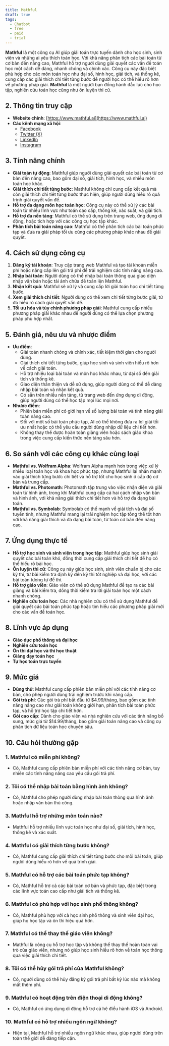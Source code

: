 ```yaml
---
title: Mathful
draft: true
tags:
  - Chatbot
  - free
  - paid
  - trial
---
```

**Mathful** là một công cụ AI giúp giải toán trực tuyến dành cho học sinh, sinh viên và những ai yêu thích toán học. Với khả năng phân tích các bài toán từ cơ bản đến nâng cao, Mathful hỗ trợ người dùng giải quyết các vấn đề toán học một cách dễ dàng, nhanh chóng và chính xác. Công cụ này đặc biệt phù hợp cho các môn toán học như đại số, hình học, giải tích, và thống kê, cung cấp các giải thích chi tiết từng bước để người học có thể hiểu rõ hơn về phương pháp giải. **Mathful** là một người bạn đồng hành đắc lực cho học tập, nghiên cứu toán học cũng như ôn luyện thi cử.

## 2. Thông tin truy cập

- **Website chính**: [https://www.mathful.ai](https://www.mathful.ai)
- **Các kênh mạng xã hội**:
    - [Facebook](https://www.facebook.com/mathfulai)
    - [Twitter (X)](https://www.twitter.com/mathful_ai)
    - [LinkedIn](https://www.linkedin.com/company/mathfulai)
    - [Instagram](https://www.instagram.com/mathful.ai)

## 3. Tính năng chính

- **Giải toán tự động**: Mathful giúp người dùng giải quyết các bài toán từ cơ bản đến nâng cao, bao gồm đại số, giải tích, hình học, và nhiều môn toán học khác.
- **Giải thích chi tiết từng bước**: Mathful không chỉ cung cấp kết quả mà còn giải thích chi tiết từng bước thực hiện, giúp người dùng hiểu rõ quá trình giải quyết vấn đề.
- **Hỗ trợ đa dạng môn học toán học**: Công cụ này có thể xử lý các bài toán từ nhiều lĩnh vực như toán cao cấp, thống kê, xác suất, và giải tích.
- **Hỗ trợ đa nền tảng**: Mathful có thể sử dụng trên trang web, ứng dụng di động, hoặc tích hợp với các công cụ học tập khác.
- **Phân tích bài toán nâng cao**: Mathful có thể phân tích các bài toán phức tạp và đưa ra giải pháp tối ưu cùng các phương pháp khác nhau để giải quyết.

## 4. Cách sử dụng công cụ

1. **Đăng ký tài khoản**: Truy cập trang web Mathful và tạo tài khoản miễn phí hoặc nâng cấp lên gói trả phí để trải nghiệm các tính năng nâng cao.
2. **Nhập bài toán**: Người dùng có thể nhập bài toán thông qua giao diện nhập văn bản hoặc tải ảnh chứa đề toán lên Mathful.
3. **Nhận kết quả**: Mathful sẽ xử lý và cung cấp lời giải toán học chi tiết từng bước.
4. **Xem giải thích chi tiết**: Người dùng có thể xem chi tiết từng bước giải, từ đó hiểu rõ cách giải quyết vấn đề.
5. **Tối ưu hóa và tùy chỉnh phương pháp giải**: Mathful cung cấp nhiều phương pháp giải khác nhau để người dùng có thể lựa chọn phương pháp phù hợp nhất.

## 5. Đánh giá, nêu ưu và nhược điểm

- **Ưu điểm**:
    - Giải toán nhanh chóng và chính xác, tiết kiệm thời gian cho người dùng.
    - Giải thích chi tiết từng bước, giúp học sinh và sinh viên hiểu rõ hơn về cách giải toán.
    - Hỗ trợ nhiều loại bài toán và môn học khác nhau, từ đại số đến giải tích và thống kê.
    - Giao diện thân thiện và dễ sử dụng, giúp người dùng có thể dễ dàng nhập bài toán và nhận kết quả.
    - Có sẵn trên nhiều nền tảng, từ trang web đến ứng dụng di động, giúp người dùng có thể học tập mọi lúc mọi nơi.
- **Nhược điểm**:
    - Phiên bản miễn phí có giới hạn về số lượng bài toán và tính năng giải toán nâng cao.
    - Đối với một số bài toán phức tạp, AI có thể không đưa ra lời giải tối ưu nhất hoặc có thể yêu cầu người dùng nhập dữ liệu chi tiết hơn.
    - Không thay thế được hoàn toàn giảng viên hoặc sách giáo khoa trong việc cung cấp kiến thức nền tảng sâu hơn.

## 6. So sánh với các công cụ khác cùng loại

- **Mathful vs. Wolfram Alpha**: Wolfram Alpha mạnh hơn trong việc xử lý nhiều loại toán học và khoa học phức tạp, nhưng Mathful lại nhấn mạnh vào giải thích từng bước chi tiết và hỗ trợ tốt cho học sinh ở cấp độ cơ bản và trung cấp.
- **Mathful vs. Photomath**: Photomath tập trung vào việc nhận diện và giải toán từ hình ảnh, trong khi Mathful cung cấp cả hai cách nhập văn bản và hình ảnh, với khả năng giải thích chi tiết hơn và hỗ trợ đa dạng bài toán.
- **Mathful vs. Symbolab**: Symbolab có thế mạnh về giải tích và đại số tuyến tính, nhưng Mathful mang lại trải nghiệm học tập tổng thể tốt hơn với khả năng giải thích và đa dạng bài toán, từ toán cơ bản đến nâng cao.

## 7. Ứng dụng thực tế

- **Hỗ trợ học sinh và sinh viên trong học tập**: Mathful giúp học sinh giải quyết các bài toán khó, đồng thời cung cấp giải thích chi tiết để họ có thể hiểu rõ bài học.
- **Ôn luyện thi cử**: Công cụ này giúp học sinh, sinh viên chuẩn bị cho các kỳ thi, từ bài kiểm tra định kỳ đến kỳ thi tốt nghiệp và đại học, với các bài toán tương tự đề thi.
- **Hỗ trợ giáo viên**: Giáo viên có thể sử dụng Mathful để tạo ra các bài giảng và bài kiểm tra, đồng thời kiểm tra lời giải toán học một cách nhanh chóng.
- **Nghiên cứu toán học**: Các nhà nghiên cứu có thể sử dụng Mathful để giải quyết các bài toán phức tạp hoặc tìm hiểu các phương pháp giải mới cho các vấn đề toán học.

## 8. Lĩnh vực áp dụng

- **Giáo dục phổ thông và đại học**
- **Nghiên cứu toán học**
- **Ôn thi đại học và thi học thuật**
- **Giảng dạy toán học**
- **Tự học toán trực tuyến**

## 9. Mức giá

- **Dùng thử**: Mathful cung cấp phiên bản miễn phí với các tính năng cơ bản, cho phép người dùng trải nghiệm trước khi nâng cấp.
- **Gói trả phí**: Các gói trả phí bắt đầu từ $4.99/tháng, bao gồm các tính năng nâng cao như giải toán không giới hạn, phân tích bài toán phức tạp, và hỗ trợ học tập chi tiết hơn.
- **Gói cao cấp**: Dành cho giáo viên và nhà nghiên cứu với các tính năng bổ sung, mức giá từ $14.99/tháng, bao gồm giải toán nâng cao và công cụ phân tích dữ liệu toán học chuyên sâu.

## 10. Câu hỏi thường gặp

### 1. **Mathful có miễn phí không?**

- Có, Mathful cung cấp phiên bản miễn phí với các tính năng cơ bản, tuy nhiên các tính năng nâng cao yêu cầu gói trả phí.

### 2. **Tôi có thể nhập bài toán bằng hình ảnh không?**

- Có, Mathful cho phép người dùng nhập bài toán thông qua hình ảnh hoặc nhập văn bản thủ công.

### 3. **Mathful hỗ trợ những môn toán nào?**

- Mathful hỗ trợ nhiều lĩnh vực toán học như đại số, giải tích, hình học, thống kê và xác suất.

### 4. **Mathful có giải thích từng bước không?**

- Có, Mathful cung cấp giải thích chi tiết từng bước cho mỗi bài toán, giúp người dùng hiểu rõ hơn về quá trình giải.

### 5. **Mathful có hỗ trợ các bài toán phức tạp không?**

- Có, Mathful hỗ trợ cả các bài toán cơ bản và phức tạp, đặc biệt trong các lĩnh vực toán cao cấp như giải tích và thống kê.

### 6. **Mathful có phù hợp với học sinh phổ thông không?**

- Có, Mathful phù hợp với cả học sinh phổ thông và sinh viên đại học, giúp họ học tập và ôn thi hiệu quả hơn.

### 7. **Mathful có thể thay thế giáo viên không?**

- Mathful là công cụ hỗ trợ học tập và không thể thay thế hoàn toàn vai trò của giáo viên, nhưng nó giúp học sinh hiểu rõ hơn về toán học thông qua việc giải thích chi tiết.

### 8. **Tôi có thể hủy gói trả phí của Mathful không?**

- Có, người dùng có thể hủy đăng ký gói trả phí bất kỳ lúc nào mà không mất thêm phí.

### 9. **Mathful có hoạt động trên điện thoại di động không?**

- Có, Mathful có ứng dụng di động hỗ trợ cả hệ điều hành iOS và Android.

### 10. **Mathful có hỗ trợ nhiều ngôn ngữ không?**

- Hiện tại, Mathful hỗ trợ nhiều ngôn ngữ khác nhau, giúp người dùng trên toàn thế giới dễ dàng tiếp cận.